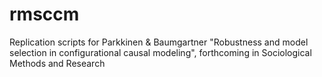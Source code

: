 # rmsccm

Replication scripts for Parkkinen & Baumgartner "Robustness and model selection in configurational causal modeling", forthcoming in Sociological Methods and Research
